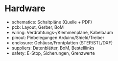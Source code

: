 # Hardware
- schematics:    Schaltpläne (Quelle + PDF)
- pcb:           Layout, Gerber, BoM
- wiring:        Verdrahtungs-/Klemmenpläne, Kabelbaum
- pinout:        Pinbelegungen Arduino/Shield/Treiber
- enclosure:     Gehäuse/Frontplatten (STEP/STL/DXF)
- suppliers:     Datenblätter, BoM, Bestelllinks
- safety:        E-Stop, Sicherungen, Grenzwerte
